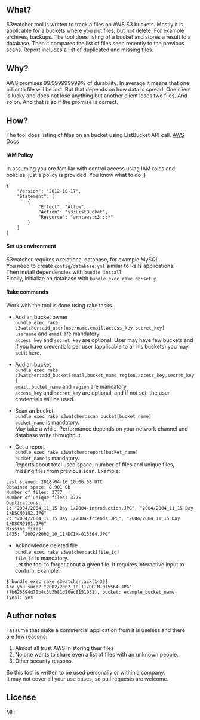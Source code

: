 ## What?
S3watcher tool is written to track a files on AWS S3 buckets.
Mostly it is applicable for a buckets where you put files, but not delete. For example archives, backups.
The tool does listing of a bucket and stores a result to a database.
Then it compares the list of files seen recently to the previous scans.
Report includes a list of duplicated and missing files.

## Why?
AWS promises 99.999999999% of durability. In average it means that one billionth file will be lost.
But that depends on how data is spread. One client is lucky and does not lose anything but another client
loses two files. And so on. And that is so if the promise is correct.

## How?
The tool does listing of files on an bucket using ListBucket API call.
[AWS Docs](https://docs.aws.amazon.com/AmazonS3/latest/API/v2-RESTBucketGET.html)

#### IAM Policy
In assuming you are familiar with control access using IAM roles and policies,
just a policy is provided. You know what to do ;)
```
{
    "Version": "2012-10-17",
    "Statement": [
        {
            "Effect": "Allow",
            "Action": "s3:ListBucket",
            "Resource": "arn:aws:s3:::*"
        }
    ]
}
```

#### Set up environment
S3watcher requires a relational database, for example MySQL.  
You need to create `config/database.yml` similar to Rails applications.  
Then install dependencies with `bundle install`  
Finally, initialize an database with `bundle exec rake db:setup`

#### Rake commands
Work with the tool is done using rake tasks.

* Add an bucket owner  
`bundle exec rake s3watcher:add_user[username,email,access_key,secret_key]`  
`username` and `email` are mandatory.  
`access_key` and `secret_key` are optional. User may have few buckets and if you have credentials
per user (applicable to all his buckets) you may set it here.

* Add an bucket  
`bundle exec rake s3watcher:add_bucket[email,bucket_name,region,access_key,secret_key]`  
`email`, `bucket_name` and `region` are mandatory.  
`access_key` and `secret_key` are optional, and if not set, the user credentials will be used.

* Scan an bucket  
`bundle exec rake s3watcher:scan_bucket[bucket_name]`  
`bucket_name` is mandatory.  
May take a while. Performance depends on your network channel and database write throughput.

* Get a report  
`bundle exec rake s3watcher:report[bucket_name]`  
`bucket_name` is mandatory.  
Reports about total used space, number of files and unique files, missing files from previous scan.
Example:  
```
Last scaned: 2018-04-16 10:06:58 UTC
Obtained space: 8.901 Gb
Number of files: 3777
Number of unique files: 3775
Duplications: 
1: "2004/2004_11_15 Day 1/2004-introduction.JPG", "2004/2004_11_15 Day 1/DSCN0182.JPG"
2: "2004/2004_11_15 Day 1/2004-friends.JPG", "2004/2004_11_15 Day 1/DSCN0191.JPG"
Missing files:
1435: "2002/2002_10_11/DCIM-015564.JPG"
```

* Acknowledge deleted file  
`bundle exec rake s3watcher:ack[file_id]`  
`file_id` is mandatory.  
Let the tool to forget about a given file. It requires interactive input to confirm. Example:  
```
$ bundle exec rake s3watcher:ack[1435]
Are you sure? "2002/2002_10_11/DCIM-015564.JPG" (7b626394d70b4c3b3b81d20ec8151031), bucket: example_bucket_name 
(yes): yes
```

## Author notes
I assume that make a commercial application from it is useless and there are few reasons:  
1. Almost all trust AWS in storing their files
2. No one wants to share even a list of files with an unknown people.
3. Other security reasons.

So this tool is written to be used personally or within a company.  
It may not cover all your use cases, so pull requests are welcome.

## License
MIT
